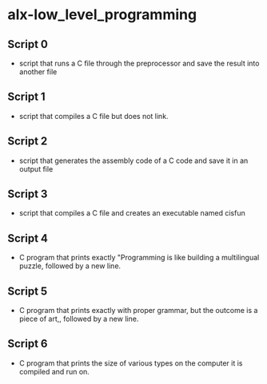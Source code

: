 # alx-low_level_programming

## Script 0
- script that runs a C file through the preprocessor and save the result into another file

## Script 1
-  script that compiles a C file but does not link.

## Script 2
- script that generates the assembly code of a C code and save it in an output file

## Script 3
- script that compiles a C file and creates an executable named cisfun

## Script 4
- C program that prints exactly "Programming is like building a multilingual puzzle, followed by a new line.

## Script 5
- C program that prints exactly with proper grammar, but the outcome is a piece of art,, followed by a new line.

## Script 6
- C program that prints the size of various types on the computer it is compiled and run on.
